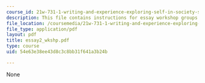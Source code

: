 ```yaml
---
course_id: 21w-731-1-writing-and-experience-exploring-self-in-society-spring-2004
description: This file contains instructions for essay workshop groups.
file_location: /coursemedia/21w-731-1-writing-and-experience-exploring-self-in-society-spring-2004/54e63e38ee43d8c3c8bb31f641a3b24b_essay2_wkshp.pdf
file_type: application/pdf
layout: pdf
title: essay2_wkshp.pdf
type: course
uid: 54e63e38ee43d8c3c8bb31f641a3b24b

---
```

None